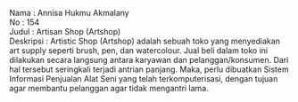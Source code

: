 Nama        : Annisa Hukmu Akmalany </br>
No          : 154 </br>
Judul       : Artisan Shop (Artshop) </br>
Deskripsi   : Artistic Shop (Artshop) adalah sebuah toko yang menyediakan art supply seperti brush, pen, dan watercolour. Jual beli dalam toko ini dilakukan secara langsung antara karyawan dan pelanggan/konsumen. Dari hal tersebut seringkali terjadi antrian panjang. Maka, perlu dibuatkan Sistem Informasi Penjualan Alat Seni yang telah terkomputerisasi, dengan tujuan agar membantu pelanggan agar tidak mengantri lama. 
